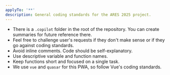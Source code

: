 ```yaml
---
applyTo: '**'
description: General coding standards for the ARES 2025 project.
---
```


- There is a `.copilot` folder in the root of the repository. You can create summaries for future reference there.
- Feel free to challenge user's requests if they don't make sense or if they go against coding standards.
- Avoid inline comments. Code should be self-explanatory.
- Use descriptive variable and function names.
- Keep functions short and focused on a single task.
- We use `vue` and `quasar` for this PWA, so follow Vue's coding standards.
